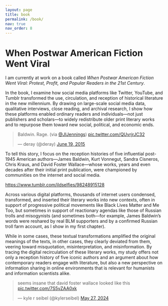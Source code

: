 ```yaml
---
layout: page
title: book
permalink: /book/
nav: true
nav_order: 8
---
```


#  When Postwar American Fiction Went Viral

I am currently at work on a book called *When Postwar American Fiction Went Viral: Protest, Profit, and Popular Readers in the 21st Century*. 

In the book, I examine how social media platforms like Twitter, YouTube, and Tumblr transformed the use, circulation, and reception of historical literature in the new millennium. By drawing on large-scale social media data, qualitative interviews, close reading, and archival research, I show how these platforms enabled ordinary readers and individuals—not just publishers and scholars—to widely redistribute older print literary works and to repurpose them toward new social, political, and economic ends. 

<blockquote class="twitter-tweet"><p lang="en" dir="ltr">Baldwin. Rage. (via <a href="https://twitter.com/JIJennings?ref_src=twsrc%5Etfw">@JIJennings</a>) <a href="http://t.co/QUvrjrJC32">pic.twitter.com/QUvrjrJC32</a></p>&mdash; deray (@deray) <a href="https://twitter.com/deray/status/611853727943671808?ref_src=twsrc%5Etfw">June 19, 2015</a></blockquote> <script async src="https://platform.twitter.com/widgets.js" charset="utf-8"></script>

To tell this story, I focus on the reception histories of five influential post-1945 American authors—James Baldwin, Kurt Vonnegut, Sandra Cisneros, Chris Kraus, and David Foster Wallace—whose works, years and even decades after their initial print publication, were championed by communities on the internet and social media. 

<div class="tumblr-post" data-href="https://embed.tumblr.com/embed/post/t:C3YkdQk2-T-BN1tIRPE6zw/98248915128/v2" data-did="da39a3ee5e6b4b0d3255bfef95601890afd80709"  ><a href="https://www.tumblr.com/ildselfies/98248915128">https://www.tumblr.com/ildselfies/98248915128</a></div><script async src="https://assets.tumblr.com/post.js?_v=38df9a6ca7436e6ca1b851b0543b9f51"></script>

Across various digital platforms, thousands of internet users condensed, transformed, and inserted their literary works into new contexts, often in support of progressive political movements like Black Lives Matter and Me Too, but sometimes in support of reactionary agendas like those of Russian trolls and misogynists (and sometimes both—for example, James Baldwin’s words were reshared by real BLM supporters and by a confirmed Russian troll farm account, as I show in my first chapter). 

While in some cases, these textual transformations amplified the original meanings of the texts, in other cases, they clearly deviated from them, veering toward misquotation, misinterpretation, and misinformation. By tracing the digital recirculation of these literary works, my study offers not only a reception history of five iconic authors and an argument about how contemporary readers engage with literature, but also a new perspective on information sharing in online environments that is relevant for humanists and information scientists alike.

<blockquote class="twitter-tweet"><p lang="en" dir="ltr">seems insane that david foster wallace looked like this <a href="https://t.co/7S5vZAA0xk">pic.twitter.com/7S5vZAA0xk</a></p>&mdash; kyle r seibel (@kylerseibel) <a href="https://twitter.com/kylerseibel/status/1795186706615791955?ref_src=twsrc%5Etfw">May 27, 2024</a></blockquote> <script async src="https://platform.twitter.com/widgets.js" charset="utf-8"></script>